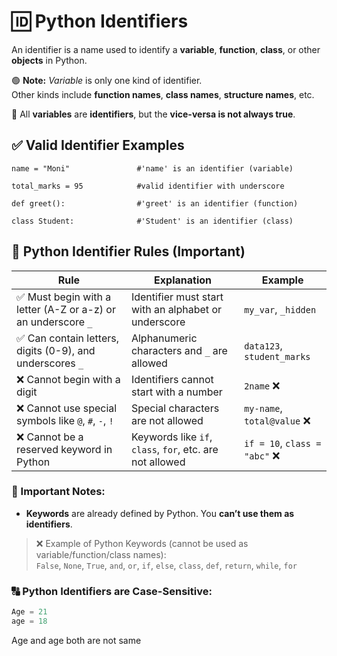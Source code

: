 # 🆔 Python Identifiers

An identifier is a name used to identify a **variable**, **function**, **class**, or other **objects** in Python.

🟢 **Note:** *Variable* is only one kind of identifier.  
Other kinds include **function names**, **class names**, **structure names**, etc.



📌 All **variables** are **identifiers**, but the **vice-versa is not always true**.


## ✅ Valid Identifier Examples
```
name = "Moni"               #'name' is an identifier (variable)

total_marks = 95            #valid identifier with underscore

def greet():                #'greet' is an identifier (function)
  
class Student:              #'Student' is an identifier (class)
```




## 🧠 Python Identifier Rules (Important)

| Rule | Explanation | Example |
|------|-------------|---------|
| ✅ Must begin with a letter (A-Z or a-z) or an underscore `_` | Identifier must start with an alphabet or underscore | `my_var`, `_hidden` |
| ✅ Can contain letters, digits (0-9), and underscores `_` | Alphanumeric characters and `_` are allowed | `data123`, `student_marks` |
| ❌ Cannot begin with a digit | Identifiers cannot start with a number | `2name` ❌ |
| ❌ Cannot use special symbols like `@`, `#`, `-`, `!` | Special characters are not allowed | `my-name`, `total@value` ❌ |
| ❌ Cannot be a reserved keyword in Python | Keywords like `if`, `class`, `for`, etc. are not allowed | `if = 10`, `class = "abc"` ❌ |



### 🔑 Important Notes:

- **Keywords** are already defined by Python. You **can’t use them as identifiers**.

> ❌ Example of Python Keywords (cannot be used as variable/function/class names):  
`False`, `None`, `True`, `and`, `or`, `if`, `else`, `class`, `def`, `return`, `while`, `for`

### 🔠 Python Identifiers are Case-Sensitive:

```python
Age = 21
age = 18
```
Age and age both are not same

